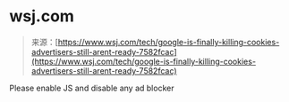 <!--yml
category: 未分类
date: 2024-05-27 14:30:04
-->

# wsj.com

> 来源：[https://www.wsj.com/tech/google-is-finally-killing-cookies-advertisers-still-arent-ready-7582fcac](https://www.wsj.com/tech/google-is-finally-killing-cookies-advertisers-still-arent-ready-7582fcac)

Please enable JS and disable any ad blocker